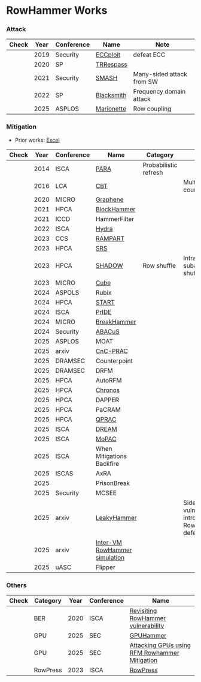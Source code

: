 # RowHammer Works

### Attack
|Check |Year |Conference |Name |Note |
|------|-----|-----------|-----|-----|
| |2019 |Security | [ECCploit](https://ieeexplore.ieee.org/abstract/document/8835222) | defeat ECC
| |2020 |SP       | [TRRespass](https://ieeexplore.ieee.org/abstract/document/9152631) |
| |2021 |Security | [SMASH](https://www.usenix.org/conference/usenixsecurity21/presentation/ridder) | Many-sided attack from SW |
| |2022 |SP       | [Blacksmith](https://ieeexplore.ieee.org/abstract/document/9833772) | Frequency domain attack |
| |2025	|ASPLOS	  | [Marionette](https://dl.acm.org/doi/abs/10.1145/3669940.3707242) | Row coupling |

### Mitigation
- Prior works: [Excel](https://o365skku-my.sharepoint.com/:x:/g/personal/g24067yjs_o365_skku_edu/Ecd5ipVKx05NrmQ5qus-fZ0BglMoKMQMoRMIZPY-5Cl_2g?e=auwctj)
  
|Check |Year |Conference |Name |Category |Note |
|------|-----|-----------|-----|---------|-----|
| |2014 |ISCA     | [PARA](https://ieeexplore.ieee.org/abstract/document/6853210) | Probabilistic refresh |
| |2016 |LCA      | [CBT](https://ieeexplore.ieee.org/abstract/document/7579600) |  | Multi-layer counter |
| |2020 |MICRO    | [Graphene](https://ieeexplore.ieee.org/abstract/document/9251863) |
| |2021	|HPCA	    | [BlockHammer](https://ieeexplore.ieee.org/abstract/document/9407238) |
| |2021	|ICCD	    | HammerFilter
| |2022	|ISCA	    | [Hydra](https://dl.acm.org/doi/abs/10.1145/3470496.3527421) |
| |2023	|CCS	    | [RAMPART](https://dl.acm.org/doi/abs/10.1145/3631882.3631886) |
| |2023	|HPCA	    | [SRS](https://ieeexplore.ieee.org/abstract/document/10070999) |
| |2023 |HPCA     | [SHADOW](https://ieeexplore.ieee.org/abstract/document/10070966) | Row shuffle | Intra-subarray row shuffling |
| |2023	|MICRO	  | [Cube](https://dl.acm.org/doi/abs/10.1145/3613424.3623777) |
| |2024	|ASPOLS	  | Rubix
| |2024	|HPCA	    | [START](https://ieeexplore.ieee.org/abstract/document/10476473) |
| |2024 |ISCA     | [PrIDE](https://ieeexplore.ieee.org/abstract/document/10609688) |
| |2024	|MICRO    | [BreakHammer](https://ieeexplore.ieee.org/abstract/document/10764696) |
| |2024	|Security	| [ABACuS](https://www.usenix.org/conference/usenixsecurity24/presentation/olgun) |
| |2025	|ASPLOS	  | MOAT
| |2025	|arxiv    | [CnC-PRAC](https://arxiv.org/abs/2506.11970) |
| |2025	|DRAMSEC  | Counterpoint
| |2025	|DRAMSEC  | DRFM
| |2025	|HPCA	    | AutoRFM
| |2025	|HPCA	    | [Chronos](https://ieeexplore.ieee.org/abstract/document/10946773)
| |2025	|HPCA	    | DAPPER
| |2025	|HPCA	    | PaCRAM
| |2025	|HPCA	    | [QPRAC](https://ieeexplore.ieee.org/abstract/document/10946754) |
| |2025	|ISCA	    | [DREAM](https://dl.acm.org/doi/full/10.1145/3695053.3731117) |
| |2025	|ISCA	    | [MoPAC](https://dl.acm.org/doi/full/10.1145/3695053.3730997) |
| |2025	|ISCA	    | When Mitigations Backfire
| |2025	|ISCAS    | AxRA
| |2025	|	        | PrisonBreak
| |2025	|Security	| MCSEE
| |2025	|arxiv    | [LeakyHammer](https://arxiv.org/abs/2503.17891) |  | Side channel vulnerabilities introduced by RowHammer defenses
| |2025	|arxiv    | [Inter-VM RowHammer simulation](https://arxiv.org/abs/2506.07190) |
| |2025	|uASC	    | Flipper

### Others
|Check |Category |Year |Conference |Name |
|------|---------|-----|-----------|-----|
| |BER |2020 |ISCA | [Revisiting RowHammer vulnerability](https://ieeexplore.ieee.org/abstract/document/9138944) |
| |GPU |2025 |SEC | [GPUHammer](https://arxiv.org/abs/2507.08166) |
| |GPU |2025 |SEC | [Attacking GPUs using RFM Rowhammer Mitigation](https://www.usenix.org/conference/usenixsecurity25/presentation/nazaraliyev) |
| |RowPress |2023 |ISCA | [RowPress](https://dl.acm.org/doi/abs/10.1145/3579371.3589063) |
